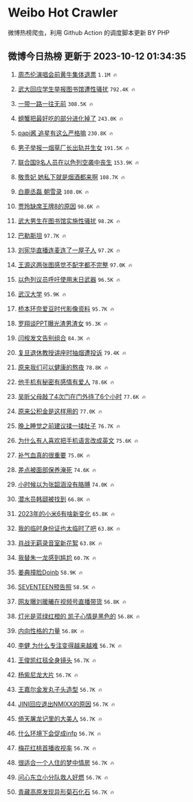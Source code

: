 # Weibo Hot Crawler 



微博热榜爬虫，利用 Github Action 的调度脚本更新 BY PHP 


## 微博今日热榜 更新于 2023-10-12 01:34:35 
1. [周杰伦演唱会前黄牛集体退票](https://s.weibo.com/weibo?q=%23%E5%91%A8%E6%9D%B0%E4%BC%A6%E6%BC%94%E5%94%B1%E4%BC%9A%E5%89%8D%E9%BB%84%E7%89%9B%E9%9B%86%E4%BD%93%E9%80%80%E7%A5%A8%23&t=31&band_rank=1&Refer=top) `1.1M 🔥` 

1. [武大回应学生举报图书馆遭性骚扰](https://s.weibo.com/weibo?q=%23%E6%AD%A6%E5%A4%A7%E5%9B%9E%E5%BA%94%E5%AD%A6%E7%94%9F%E4%B8%BE%E6%8A%A5%E5%9B%BE%E4%B9%A6%E9%A6%86%E9%81%AD%E6%80%A7%E9%AA%9A%E6%89%B0%23&t=31&band_rank=2&Refer=top) `792.4K 🔥` 

1. [一带一路一往无前](https://s.weibo.com/weibo?q=%23%E4%B8%80%E5%B8%A6%E4%B8%80%E8%B7%AF%E4%B8%80%E5%BE%80%E6%97%A0%E5%89%8D%23&t=31&band_rank=3&Refer=top) `308.5K 🔥` 

1. [螃蟹把最好吃的部分进化掉了](https://s.weibo.com/weibo?q=%E8%9E%83%E8%9F%B9%E6%8A%8A%E6%9C%80%E5%A5%BD%E5%90%83%E7%9A%84%E9%83%A8%E5%88%86%E8%BF%9B%E5%8C%96%E6%8E%89%E4%BA%86&t=31&band_rank=4&Refer=top) `243.0K 🔥` 

1. [papi酱 追星有这么严格嘛](https://s.weibo.com/weibo?q=papi%E9%85%B1%20%E8%BF%BD%E6%98%9F%E6%9C%89%E8%BF%99%E4%B9%88%E4%B8%A5%E6%A0%BC%E5%98%9B&t=31&band_rank=5&Refer=top) `230.8K 🔥` 

1. [男子举报一烟草厂长出轨并生女](https://s.weibo.com/weibo?q=%23%E7%94%B7%E5%AD%90%E4%B8%BE%E6%8A%A5%E4%B8%80%E7%83%9F%E8%8D%89%E5%8E%82%E9%95%BF%E5%87%BA%E8%BD%A8%E5%B9%B6%E7%94%9F%E5%A5%B3%23&t=31&band_rank=6&Refer=top) `191.5K 🔥` 

1. [联合国9名人员在以色列空袭中丧生](https://s.weibo.com/weibo?q=%23%E8%81%94%E5%90%88%E5%9B%BD9%E5%90%8D%E4%BA%BA%E5%91%98%E5%9C%A8%E4%BB%A5%E8%89%B2%E5%88%97%E7%A9%BA%E8%A2%AD%E4%B8%AD%E4%B8%A7%E7%94%9F%23&t=31&band_rank=7&Refer=top) `153.9K 🔥` 

1. [敬贵妃 她私下就是烟酒都来啊](https://s.weibo.com/weibo?q=%E6%95%AC%E8%B4%B5%E5%A6%83%20%E5%A5%B9%E7%A7%81%E4%B8%8B%E5%B0%B1%E6%98%AF%E7%83%9F%E9%85%92%E9%83%BD%E6%9D%A5%E5%95%8A&t=31&band_rank=8&Refer=top) `108.7K 🔥` 

1. [白鹿丞磊 朝雪录](https://s.weibo.com/weibo?q=%E7%99%BD%E9%B9%BF%E4%B8%9E%E7%A3%8A%20%E6%9C%9D%E9%9B%AA%E5%BD%95&t=31&band_rank=9&Refer=top) `108.0K 🔥` 

1. [贾玲缺席王牌8的原因](https://s.weibo.com/weibo?q=%23%E8%B4%BE%E7%8E%B2%E7%BC%BA%E5%B8%AD%E7%8E%8B%E7%89%8C8%E7%9A%84%E5%8E%9F%E5%9B%A0%23&t=31&band_rank=10&Refer=top) `98.6K 🔥` 

1. [武大男生在图书馆实施性骚扰](https://s.weibo.com/weibo?q=%23%E6%AD%A6%E5%A4%A7%E7%94%B7%E7%94%9F%E5%9C%A8%E5%9B%BE%E4%B9%A6%E9%A6%86%E5%AE%9E%E6%96%BD%E6%80%A7%E9%AA%9A%E6%89%B0%23&t=31&band_rank=11&Refer=top) `98.2K 🔥` 

1. [巴勒斯坦](https://s.weibo.com/weibo?q=%23%E5%B7%B4%E5%8B%92%E6%96%AF%E5%9D%A6%23&t=31&band_rank=12&Refer=top) `97.7K 🔥` 

1. [刘宪华直播连麦连了一屋子人](https://s.weibo.com/weibo?q=%23%E5%88%98%E5%AE%AA%E5%8D%8E%E7%9B%B4%E6%92%AD%E8%BF%9E%E9%BA%A6%E8%BF%9E%E4%BA%86%E4%B8%80%E5%B1%8B%E5%AD%90%E4%BA%BA%23&t=31&band_rank=13&Refer=top) `97.2K 🔥` 

1. [王源这两张图感觉不配字都不完整](https://s.weibo.com/weibo?q=%23%E7%8E%8B%E6%BA%90%E8%BF%99%E4%B8%A4%E5%BC%A0%E5%9B%BE%E6%84%9F%E8%A7%89%E4%B8%8D%E9%85%8D%E5%AD%97%E9%83%BD%E4%B8%8D%E5%AE%8C%E6%95%B4%23&t=31&band_rank=14&Refer=top) `97.0K 🔥` 

1. [以色列议员呼吁使用末日武器](https://s.weibo.com/weibo?q=%23%E4%BB%A5%E8%89%B2%E5%88%97%E8%AE%AE%E5%91%98%E5%91%BC%E5%90%81%E4%BD%BF%E7%94%A8%E6%9C%AB%E6%97%A5%E6%AD%A6%E5%99%A8%23&t=31&band_rank=15&Refer=top) `96.5K 🔥` 

1. [武汉大学](https://s.weibo.com/weibo?q=%E6%AD%A6%E6%B1%89%E5%A4%A7%E5%AD%A6&t=31&band_rank=16&Refer=top) `95.9K 🔥` 

1. [桥本环奈爱豆时代影像资料](https://s.weibo.com/weibo?q=%E6%A1%A5%E6%9C%AC%E7%8E%AF%E5%A5%88%E7%88%B1%E8%B1%86%E6%97%B6%E4%BB%A3%E5%BD%B1%E5%83%8F%E8%B5%84%E6%96%99&t=31&band_rank=17&Refer=top) `95.7K 🔥` 

1. [罗翔谈PPT曝光渣男渣女](https://s.weibo.com/weibo?q=%23%E7%BD%97%E7%BF%94%E8%B0%88PPT%E6%9B%9D%E5%85%89%E6%B8%A3%E7%94%B7%E6%B8%A3%E5%A5%B3%23&t=31&band_rank=18&Refer=top) `95.3K 🔥` 

1. [闫桉发文告别组合](https://s.weibo.com/weibo?q=%E9%97%AB%E6%A1%89%E5%8F%91%E6%96%87%E5%91%8A%E5%88%AB%E7%BB%84%E5%90%88&t=31&band_rank=19&Refer=top) `84.3K 🔥` 

1. [复旦退休教授讲座时抽烟遭投诉](https://s.weibo.com/weibo?q=%23%E5%A4%8D%E6%97%A6%E9%80%80%E4%BC%91%E6%95%99%E6%8E%88%E8%AE%B2%E5%BA%A7%E6%97%B6%E6%8A%BD%E7%83%9F%E9%81%AD%E6%8A%95%E8%AF%89%23&t=31&band_rank=20&Refer=top) `79.4K 🔥` 

1. [原来我们可以健康的熬夜](https://s.weibo.com/weibo?q=%E5%8E%9F%E6%9D%A5%E6%88%91%E4%BB%AC%E5%8F%AF%E4%BB%A5%E5%81%A5%E5%BA%B7%E7%9A%84%E7%86%AC%E5%A4%9C&t=31&band_rank=21&Refer=top) `78.8K 🔥` 

1. [他手机有秘密有感情有爱人](https://s.weibo.com/weibo?q=%E4%BB%96%E6%89%8B%E6%9C%BA%E6%9C%89%E7%A7%98%E5%AF%86%E6%9C%89%E6%84%9F%E6%83%85%E6%9C%89%E7%88%B1%E4%BA%BA&t=31&band_rank=22&Refer=top) `78.6K 🔥` 

1. [吴昕父母敲了4次门在门外待了6个小时](https://s.weibo.com/weibo?q=%23%E5%90%B4%E6%98%95%E7%88%B6%E6%AF%8D%E6%95%B2%E4%BA%864%E6%AC%A1%E9%97%A8%E5%9C%A8%E9%97%A8%E5%A4%96%E5%BE%85%E4%BA%866%E4%B8%AA%E5%B0%8F%E6%97%B6%23&t=31&band_rank=23&Refer=top) `77.6K 🔥` 

1. [原来公积金是这样用的](https://s.weibo.com/weibo?q=%23%E5%8E%9F%E6%9D%A5%E5%85%AC%E7%A7%AF%E9%87%91%E6%98%AF%E8%BF%99%E6%A0%B7%E7%94%A8%E7%9A%84%23&t=31&band_rank=24&Refer=top) `77.0K 🔥` 

1. [晚上睡觉之前建议揉一揉肚子](https://s.weibo.com/weibo?q=%23%E6%99%9A%E4%B8%8A%E7%9D%A1%E8%A7%89%E4%B9%8B%E5%89%8D%E5%BB%BA%E8%AE%AE%E6%8F%89%E4%B8%80%E6%8F%89%E8%82%9A%E5%AD%90%23&t=31&band_rank=25&Refer=top) `76.7K 🔥` 

1. [为什么有人喜欢把手机语言改成英文](https://s.weibo.com/weibo?q=%23%E4%B8%BA%E4%BB%80%E4%B9%88%E6%9C%89%E4%BA%BA%E5%96%9C%E6%AC%A2%E6%8A%8A%E6%89%8B%E6%9C%BA%E8%AF%AD%E8%A8%80%E6%94%B9%E6%88%90%E8%8B%B1%E6%96%87%23&t=31&band_rank=26&Refer=top) `75.6K 🔥` 

1. [补气血真的很重要](https://s.weibo.com/weibo?q=%E8%A1%A5%E6%B0%94%E8%A1%80%E7%9C%9F%E7%9A%84%E5%BE%88%E9%87%8D%E8%A6%81&t=31&band_rank=27&Refer=top) `75.0K 🔥` 

1. [差点被面部保养淹死](https://s.weibo.com/weibo?q=%23%E5%B7%AE%E7%82%B9%E8%A2%AB%E9%9D%A2%E9%83%A8%E4%BF%9D%E5%85%BB%E6%B7%B9%E6%AD%BB%23&t=31&band_rank=28&Refer=top) `74.6K 🔥` 

1. [小时候以为张韶涵没有胳膊](https://s.weibo.com/weibo?q=%23%E5%B0%8F%E6%97%B6%E5%80%99%E4%BB%A5%E4%B8%BA%E5%BC%A0%E9%9F%B6%E6%B6%B5%E6%B2%A1%E6%9C%89%E8%83%B3%E8%86%8A%23&t=31&band_rank=29&Refer=top) `74.0K 🔥` 

1. [潜水员韩颋被找到](https://s.weibo.com/weibo?q=%23%E6%BD%9C%E6%B0%B4%E5%91%98%E9%9F%A9%E9%A2%8B%E8%A2%AB%E6%89%BE%E5%88%B0%23&t=31&band_rank=30&Refer=top) `66.8K 🔥` 

1. [2023年的小米6有啥新变化](https://s.weibo.com/weibo?q=2023%E5%B9%B4%E7%9A%84%E5%B0%8F%E7%B1%B36%E6%9C%89%E5%95%A5%E6%96%B0%E5%8F%98%E5%8C%96&t=31&band_rank=31&Refer=top) `65.8K 🔥` 

1. [我的临时身份证也太临时了吧](https://s.weibo.com/weibo?q=%23%E6%88%91%E7%9A%84%E4%B8%B4%E6%97%B6%E8%BA%AB%E4%BB%BD%E8%AF%81%E4%B9%9F%E5%A4%AA%E4%B8%B4%E6%97%B6%E4%BA%86%E5%90%A7%23&t=31&band_rank=32&Refer=top) `63.8K 🔥` 

1. [肖战无羁录音室新花絮](https://s.weibo.com/weibo?q=%23%E8%82%96%E6%88%98%E6%97%A0%E7%BE%81%E5%BD%95%E9%9F%B3%E5%AE%A4%E6%96%B0%E8%8A%B1%E7%B5%AE%23&t=31&band_rank=33&Refer=top) `63.8K 🔥` 

1. [我替朱一龙感到尴尬](https://s.weibo.com/weibo?q=%23%E6%88%91%E6%9B%BF%E6%9C%B1%E4%B8%80%E9%BE%99%E6%84%9F%E5%88%B0%E5%B0%B4%E5%B0%AC%23&t=31&band_rank=34&Refer=top) `60.7K 🔥` 

1. [姜典撞脸Doinb](https://s.weibo.com/weibo?q=%23%E5%A7%9C%E5%85%B8%E6%92%9E%E8%84%B8Doinb%23&t=31&band_rank=35&Refer=top) `58.9K 🔥` 

1. [SEVENTEEN预告照](https://s.weibo.com/weibo?q=SEVENTEEN%E9%A2%84%E5%91%8A%E7%85%A7&t=31&band_rank=36&Refer=top) `58.5K 🔥` 

1. [网友曝刘暖曦在视频号直播带货](https://s.weibo.com/weibo?q=%23%E7%BD%91%E5%8F%8B%E6%9B%9D%E5%88%98%E6%9A%96%E6%9B%A6%E5%9C%A8%E8%A7%86%E9%A2%91%E5%8F%B7%E7%9B%B4%E6%92%AD%E5%B8%A6%E8%B4%A7%23&t=31&band_rank=37&Refer=top) `56.8K 🔥` 

1. [灯光是蓝绿红橙的 凯子心情是黑色的](https://s.weibo.com/weibo?q=%E7%81%AF%E5%85%89%E6%98%AF%E8%93%9D%E7%BB%BF%E7%BA%A2%E6%A9%99%E7%9A%84%20%E5%87%AF%E5%AD%90%E5%BF%83%E6%83%85%E6%98%AF%E9%BB%91%E8%89%B2%E7%9A%84&t=31&band_rank=38&Refer=top) `56.8K 🔥` 

1. [内向性格的力量](https://s.weibo.com/weibo?q=%E5%86%85%E5%90%91%E6%80%A7%E6%A0%BC%E7%9A%84%E5%8A%9B%E9%87%8F&t=31&band_rank=39&Refer=top) `56.8K 🔥` 

1. [李健 为什么专注变得越来越难](https://s.weibo.com/weibo?q=%E6%9D%8E%E5%81%A5%20%E4%B8%BA%E4%BB%80%E4%B9%88%E4%B8%93%E6%B3%A8%E5%8F%98%E5%BE%97%E8%B6%8A%E6%9D%A5%E8%B6%8A%E9%9A%BE&t=31&band_rank=40&Refer=top) `56.7K 🔥` 

1. [王俊凯红毯全身镜头](https://s.weibo.com/weibo?q=%23%E7%8E%8B%E4%BF%8A%E5%87%AF%E7%BA%A2%E6%AF%AF%E5%85%A8%E8%BA%AB%E9%95%9C%E5%A4%B4%23&t=31&band_rank=41&Refer=top) `56.7K 🔥` 

1. [杨紫尼龙大片](https://s.weibo.com/weibo?q=%23%E6%9D%A8%E7%B4%AB%E5%B0%BC%E9%BE%99%E5%A4%A7%E7%89%87%23&t=31&band_rank=42&Refer=top) `56.7K 🔥` 

1. [王嘉尔金发丸子头造型](https://s.weibo.com/weibo?q=%23%E7%8E%8B%E5%98%89%E5%B0%94%E9%87%91%E5%8F%91%E4%B8%B8%E5%AD%90%E5%A4%B4%E9%80%A0%E5%9E%8B%23&t=31&band_rank=43&Refer=top) `56.7K 🔥` 

1. [JINI回应退出NMIXX的原因](https://s.weibo.com/weibo?q=%23JINI%E5%9B%9E%E5%BA%94%E9%80%80%E5%87%BANMIXX%E7%9A%84%E5%8E%9F%E5%9B%A0%23&t=31&band_rank=44&Refer=top) `56.7K 🔥` 

1. [倚天屠龙记里的大美人](https://s.weibo.com/weibo?q=%E5%80%9A%E5%A4%A9%E5%B1%A0%E9%BE%99%E8%AE%B0%E9%87%8C%E7%9A%84%E5%A4%A7%E7%BE%8E%E4%BA%BA&t=31&band_rank=45&Refer=top) `56.7K 🔥` 

1. [什么环境下会促成infp](https://s.weibo.com/weibo?q=%E4%BB%80%E4%B9%88%E7%8E%AF%E5%A2%83%E4%B8%8B%E4%BC%9A%E4%BF%83%E6%88%90infp&t=31&band_rank=46&Refer=top) `56.7K 🔥` 

1. [梅花红桃首播收视率](https://s.weibo.com/weibo?q=%23%E6%A2%85%E8%8A%B1%E7%BA%A2%E6%A1%83%E9%A6%96%E6%92%AD%E6%94%B6%E8%A7%86%E7%8E%87%23&t=31&band_rank=47&Refer=top) `56.7K 🔥` 

1. [很适合一个人住的梦中情房](https://s.weibo.com/weibo?q=%E5%BE%88%E9%80%82%E5%90%88%E4%B8%80%E4%B8%AA%E4%BA%BA%E4%BD%8F%E7%9A%84%E6%A2%A6%E4%B8%AD%E6%83%85%E6%88%BF&t=31&band_rank=48&Refer=top) `56.7K 🔥` 

1. [问心东立小分队救人好燃](https://s.weibo.com/weibo?q=%23%E9%97%AE%E5%BF%83%E4%B8%9C%E7%AB%8B%E5%B0%8F%E5%88%86%E9%98%9F%E6%95%91%E4%BA%BA%E5%A5%BD%E7%87%83%23&t=31&band_rank=49&Refer=top) `56.7K 🔥` 

1. [青藏高原发现异形菊石化石](https://s.weibo.com/weibo?q=%23%E9%9D%92%E8%97%8F%E9%AB%98%E5%8E%9F%E5%8F%91%E7%8E%B0%E5%BC%82%E5%BD%A2%E8%8F%8A%E7%9F%B3%E5%8C%96%E7%9F%B3%23&t=31&band_rank=50&Refer=top) `56.7K 🔥` 

